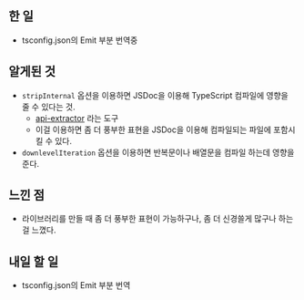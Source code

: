 ## 한 일

- tsconfig.json의 Emit 부분 번역중

## 알게된 것

- `stripInternal` 옵션을 이용하면 JSDoc을 이용해 TypeScript 컴파일에 영향을 줄 수 있다는 것.
  - [api-extractor](https://api-extractor.com/) 라는 도구
  - 이걸 이용하면 좀 더 풍부한 표현을 JSDoc을 이용해 컴파일되는 파일에 포함시킬 수 있다.
- `downlevelIteration` 옵션을 이용하면 반복문이나 배열문을 컴파일 하는데 영향을 준다.

## 느낀 점

- 라이브러리를 만들 때 좀 더 풍부한 표현이 가능하구나, 좀 더 신경쓸게 많구나 하는걸 느꼈다.

## 내일 할 일

- tsconfig.json의 Emit 부분 번역
